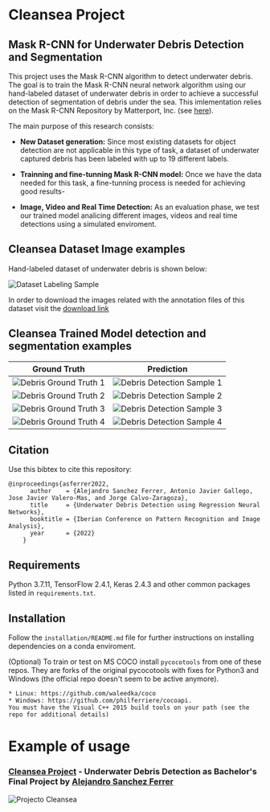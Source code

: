 # Cleansea Project
## Mask R-CNN for Underwater Debris Detection and Segmentation
This project uses the Mask R-CNN algorithm to detect underwater debris. The goal is to train the Mask R-CNN neural network algorithm using our hand-labeled dataset of underwater debris in order to achieve a successful detection of segmentation of debris under the sea. This imlementation relies on the Mask R-CNN Repository by Matterport, Inc. (see [here](https://github.com/matterport/Mask_RCNN.git)).

The main purpose of this research consists:
* **New Dataset generation:** Since most existing datasets for object detection are not applicable in this type of task, a dataset of underwater captured debris has been labeled with up to 19 different labels.

* **Trainning and fine-tunning Mask R-CNN model:** Once we have the data needed for this task, a fine-tunning process is needed for achieving good results-

* **Image, Video and Real Time Detection:** As an evaluation phase, we test our trained model analicing different images, videos and real time detections using a simulated enviroment.

## Cleansea Dataset Image examples
Hand-labeled dataset of underwater debris is shown below:

![Dataset Labeling Sample](/assets/dataset_1.png)

In order to download the images related with the annotation files of this dataset visit the [download link](https://www.dlsi.ua.es/~jgallego/datasets/cleansea/)

## Cleansea Trained Model detection and segmentation examples

**Ground Truth**             |  **Prediction**
:-------------------------:|:-------------------------:
![Debris Ground Truth 1](/assets/gt_1.png)  |  ![Debris Detection Sample 1](/assets/detection_1.png)
![Debris Ground Truth 2](/assets/gt_0.png)  |  ![Debris Detection Sample 2](/assets/detection_0.png)
![Debris Ground Truth 3](/assets/gt_5.png)  |  ![Debris Detection Sample 3](/assets/detection_5.png)
![Debris Ground Truth 4](/assets/gt_6.png)  |  ![Debris Detection Sample 4](/assets/detection_6.png)

## Citation
Use this bibtex to cite this repository:
```
@inproceedings{asferrer2022,
      author    = {Alejandro Sanchez Ferrer, Antonio Javier Gallego, Jose Javier Valero-Mas, and Jorge Calvo-Zaragoza},
      title     = {Underwater Debris Detection using Regression Neural Networks},
      booktitle = {Iberian Conference on Pattern Recognition and Image Analysis},
      year      = {2022}
    }
```

## Requirements
Python 3.7.11, TensorFlow 2.4.1, Keras 2.4.3 and other common packages listed in `requirements.txt`.

## Installation
Follow the `installation/README.md` file for further instructions on installing dependencies on a conda enviroment.

(Optional) To train or test on MS COCO install `pycocotools` from one of these repos. They are forks of the original pycocotools with fixes for Python3 and Windows (the official repo doesn't seem to be active anymore).

    * Linux: https://github.com/waleedka/coco
    * Windows: https://github.com/philferriere/cocoapi.
    You must have the Visual C++ 2015 build tools on your path (see the repo for additional details)

# Example of usage
### [Cleansea Project](https://youtu.be/nQbFYz0dRno) - Underwater Debris Detection as Bachelor's Final Project by [Alejandro Sanchez Ferrer](https://github.com/asanc199)

![Projecto Cleansea](assets/project_cleansea.gif)